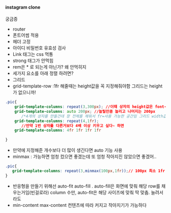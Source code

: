 #### instagram clone 


궁금증

- router 
- 폰트어썸 적용
- 헤더 고정
- 아이디 비밀번호 유효성 검사
- Link 태그는 css 먹통
- strong 태그가 안먹힘
- rem은 * 로 되는게 아닌가? 왜 안먹히지
- 세가지 요소를 아래 정렬 하려면? 
- 그리드
 - grid-template-row :1fr 해줄때는 height값을 꼭 지정해줘야함 그리드는 height가 없으니까!
 
 ```css
 .pic{
     grid-template-columns: repeat(3,300px); //이때 상자의 height값은 font-size 만큼
     grid-template-columns: auto 200px; //늘릴만큼 늘리고 나머지는 200px
        /*4개의 상자를 만들건데 창 전체를 채워서 fr=사용 가능한 공간임 그리드 width값을 주면 거기에 맞춰서 fr가 바*/
     grid-template-columns: repeat(4,1fr); 
        //만약 1번 상자를 다른거보다 4배 이상 키우고 싶다~ 하면 
     grid-template-columns: 4fr 1fr 1fr 1fr
  
 }
 ```

 - 만약에 지정해준 개수보다 더 많이 생긴다면 auto 기능 사용
 -  minmax : 가능하면 엄청 컸으면 좋겠는데 또 엄청 작아지진 않았으면 좋겠어..
 
 ```css
.pic{
    grid-template-columns: repeat(3,minmax(100px,1fr));// 100px 최소 1fr 맥
}
```
 - 반응형을 만들기 위해선 auto-fit auto-fill . auto-fill은 화면에 맞춰 해당 row를 채우는거임(빈걸로라) column 수만, auto-fit은 해당 사이즈에 맞춰 딱 맞춤. 늘려서라도
 - min-content max-content 컨텐츠에 따라 커지고 작아지기가 가능하다
